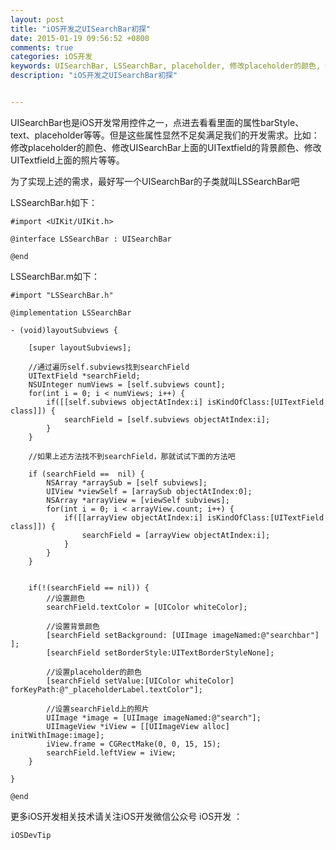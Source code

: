 ```yaml
---
layout: post
title: "iOS开发之UISearchBar初探"
date: 2015-01-19 09:56:52 +0800
comments: true
categories: iOS开发
keywords: UISearchBar, LSSearchBar, placeholder, 修改placeholder的颜色, 修改UISearchBar,  iOS开发, gcd, cocoapods, 队列, 个人博客, 刚刚在线
description: "iOS开发之UISearchBar初探"


---
```


UISearchBar也是iOS开发常用控件之一，点进去看看里面的属性barStyle、text、placeholder等等。但是这些属性显然不足矣满足我们的开发需求。比如：修改placeholder的颜色、修改UISearchBar上面的UITextfield的背景颜色、修改UITextfield上面的照片等等。

为了实现上述的需求，最好写一个UISearchBar的子类就叫LSSearchBar吧

LSSearchBar.h如下：

	#import <UIKit/UIKit.h>

	@interface LSSearchBar : UISearchBar

	@end

LSSearchBar.m如下：

	#import "LSSearchBar.h"

	@implementation LSSearchBar
	
	- (void)layoutSubviews {
	    
	    [super layoutSubviews];
	
		//通过遍历self.subviews找到searchField
	    UITextField *searchField;
	    NSUInteger numViews = [self.subviews count];
	    for(int i = 0; i < numViews; i++) {
	        if([[self.subviews objectAtIndex:i] isKindOfClass:[UITextField class]]) {
	            searchField = [self.subviews objectAtIndex:i];
	        }
	    }
	    
	   	//如果上述方法找不到searchField，那就试试下面的方法吧
	    
	    if (searchField ==  nil) {
	        NSArray *arraySub = [self subviews];
	        UIView *viewSelf = [arraySub objectAtIndex:0];
	        NSArray *arrayView = [viewSelf subviews];
	        for(int i = 0; i < arrayView.count; i++) {
	            if([[arrayView objectAtIndex:i] isKindOfClass:[UITextField class]]) {
	                searchField = [arrayView objectAtIndex:i];
	            }
	        }
	    }
	    
	    
		if(!(searchField == nil)) {
	        //设置颜色
	        searchField.textColor = [UIColor whiteColor];
	        
	        //设置背景颜色
	        [searchField setBackground: [UIImage imageNamed:@"searchbar"] ];
	        [searchField setBorderStyle:UITextBorderStyleNone];
	        
	        //设置placeholder的颜色
	        [searchField setValue:[UIColor whiteColor] forKeyPath:@"_placeholderLabel.textColor"];
	        
	        //设置searchField上的照片
	        UIImage *image = [UIImage imageNamed:@"search"];
	        UIImageView *iView = [[UIImageView alloc] initWithImage:image];
	        iView.frame = CGRectMake(0, 0, 15, 15);
	        searchField.leftView = iView;
	    }
	    
	}
	
	@end


更多iOS开发相关技术请关注iOS开发微信公众号 iOS开发 ：

	iOSDevTip